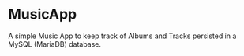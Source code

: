 # MusicApp

A simple Music App to keep track of Albums and Tracks persisted in a
MySQL (MariaDB) database.
